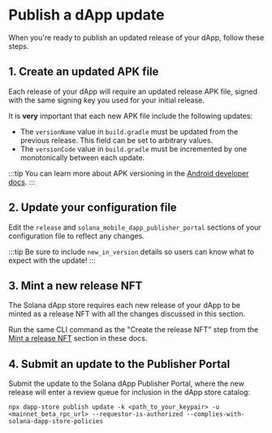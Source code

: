 # Publish a dApp update

When you're ready to publish an updated release of your dApp, follow these steps.

## 1. Create an updated APK file

Each release of your dApp will require an updated release APK file, signed with the same signing key you used for your initial release.

It is **very** important that each new APK file include the following updates:

- The `versionName` value in `build.gradle` must be updated from the previous release. This field can be set to arbitrary values.
- The `versionCode` value in `build.gradle` must be incremented by one monotonically between each update.

:::tip
You can learn more about APK versioning in the [Android developer docs](https://developer.android.com/studio/publish/versioning).
:::

## 2. Update your configuration file

Edit the `release` and `solana_mobile_dapp_publisher_portal` sections of your configuration file to reflect any changes.

:::tip
Be sure to include `new_in_version` details so users can know what to expect with the update!
:::

## 3. Mint a new release NFT

The Solana dApp store requires each new release of your dApp to be minted as a release NFT with all the changes discussed in this section.

Run the same CLI command as the "Create the release NFT" step from the [Mint a release NFT](submit#mint-a-release-nft) section in these docs.

## 4. Submit an update to the Publisher Portal

Submit the update to the Solana dApp Publisher Portal, where the new release will enter a review queue for inclusion in the dApp store catalog:

```
npx dapp-store publish update -k <path_to_your_keypair> -u <mainnet_beta_rpc_url> --requestor-is-authorized --complies-with-solana-dapp-store-policies
```
